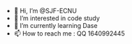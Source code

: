 - 👋 Hi, I’m @SJF-ECNU
- 👀 I’m interested in code study
- 🌱 I’m currently learning Dase
- 📫 How to reach me : QQ 1640992445

<!---
SJF-ECNU/SJF-ECNU is a ✨ special ✨ repository because its `README.md` (this file) appears on your GitHub profile.
You can click the Preview link to take a look at your changes.
--->
